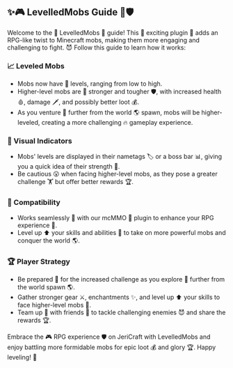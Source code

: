 ## ✨🎮 LevelledMobs Guide 💎🛡️

Welcome to the 🌟 LevelledMobs 🌟 guide! This 🎉 exciting plugin 🎉 adds an RPG-like twist to Minecraft mobs, making them more engaging and challenging to fight. 😈 Follow this guide to learn how it works:

### 📈 Leveled Mobs
- Mobs now have 🔢 levels, ranging from low to high.
- Higher-level mobs are 💪 stronger and tougher 🛡️, with increased health 🩸, damage 🗡️, and possibly better loot 💰.
- As you venture 🚶️ further from the world 🌎 spawn, mobs will be higher-leveled, creating a more challenging 🔥 gameplay experience.

### 👀 Visual Indicators
- Mobs' levels are displayed in their nametags 🏷️ or a boss bar 📊, giving you a quick idea of their strength 💪.
- Be cautious 😮 when facing higher-level mobs, as they pose a greater challenge 🏋️ but offer better rewards 🏆.

### 🤝 Compatibility
- Works seamlessly 🔄 with our mcMMO 🧙️ plugin to enhance your RPG experience 🏰.
- Level up ⬆️ your skills and abilities 🔮 to take on more powerful mobs and conquer the world 🌎.

### 🏆 Player Strategy
- Be prepared 💪 for the increased challenge as you explore 🚶️ further from the world spawn 🌎.
- Gather stronger gear ⚔️, enchantments ✨, and level up ⬆️ your skills to face higher-level mobs 🧟️.
- Team up 🤝 with friends 👫 to tackle challenging enemies 😈 and share the rewards 🏆.

Embrace the 🎮 RPG experience 🛡️ on JeriCraft with LevelledMobs and enjoy battling more formidable mobs for epic loot 💰 and glory 🏆. Happy leveling! 🌟